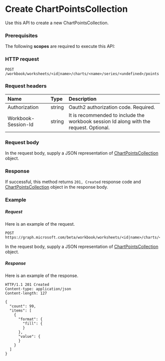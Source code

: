 # Create ChartPointsCollection

Use this API to create a new ChartPointsCollection.
### Prerequisites
The following **scopes** are required to execute this API: 
### HTTP request
<!-- { "blockType": "ignored" } -->
```http
POST /workbook/worksheets/<id|name>/charts/<name>/series/<undefined>/points

```
### Request headers
| Name       | Type | Description|
|:---------------|:--------|:----------|
| Authorization  |string | Oauth2 authorization code. Required.| 
| Workbook-Session-Id  |string |It is recommended to include the workbook session Id along with the request. Optional.|

### Request body
In the request body, supply a JSON representation of [ChartPointsCollection](../resources/chartpointscollection.md) object.


### Response
If successful, this method returns `201, Created` response code and [ChartPointsCollection](../resources/chartpointscollection.md) object in the response body.

### Example
##### Request
Here is an example of the request.
<!-- {
  "blockType": "request",
  "name": "create_chartpointscollection_from_chartseries"
}-->
```http
POST https://graph.microsoft.com/beta/workbook/worksheets/<id|name>/charts/<name>/series/<undefined>
```
In the request body, supply a JSON representation of [ChartPointsCollection](../resources/chartpointscollection.md) object.
##### Response
Here is an example of the response.
<!-- {
  "blockType": "response",
  "truncated": false,
  "@odata.type": "microsoft.graph.chartpointscollection"
} -->
```http
HTTP/1.1 201 Created
Content-type: application/json
Content-length: 127

{
  "count": 99,
  "items": [
    {
      "format": {
        "fill": {
        }
      },
      "value": {
      }
    }
  ]
}
```

<!-- uuid: 8fcb5dbc-d5aa-4681-8e31-b001d5168d79
2015-10-25 14:57:30 UTC -->
<!-- {
  "type": "#page.annotation",
  "description": "Create ChartPointsCollection",
  "keywords": "",
  "section": "documentation",
  "tocPath": ""
}-->